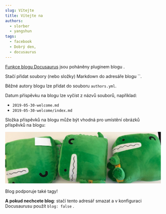 ```yaml
---
slug: Vítejte
title: Vítejte na
authors:
  - slorber
  - yangshun
tags:
  - facebook
  - Dobrý den,
  - docusaurus
---
```


[Funkce blogu Docusaurus](https://docusaurus.io/docs/blog) jsou poháněny pluginem blogu [](https://docusaurus.io/docs/api/plugins/@docusaurus/plugin-content-blog).

Stačí přidat soubory (nebo složky) Markdown do adresáře blogu ``.

Běžné autory blogu lze přidat do souboru `authors.yml`.

Datum příspěvku na blogu lze vyčíst z názvů souborů, například:

- `2019-05-30-welcome.md`
- `2019-05-30-welcome/index.md`

Složka příspěvků na blogu může být vhodná pro umístění obrázků příspěvků na blogu:

![Docusaurus Plyšák](./docusaurus-plushie-banner.jpeg)

Blog podporuje také tagy!

**A pokud nechcete blog**: stačí tento adresář smazat a v konfiguraci Docusaurusu použít `blog: false` .
